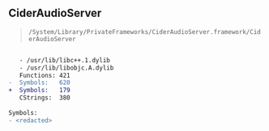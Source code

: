 ## CiderAudioServer

> `/System/Library/PrivateFrameworks/CiderAudioServer.framework/CiderAudioServer`

```diff

   - /usr/lib/libc++.1.dylib
   - /usr/lib/libobjc.A.dylib
   Functions: 421
-  Symbols:   620
+  Symbols:   179
   CStrings:  380
 
Symbols:
- <redacted>

```
